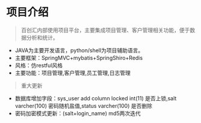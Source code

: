 # 项目介绍

> 百创汇内部使用项目平台，主要集成项目管理、客户管理相关功能，便于数据分析和统计。

- JAVA为主要开发语言，python/shell为项目辅助语言。
- 主要框架：SpringMVC+mybatis+SpringShiro+Redis
- 风格：仿restful风格
- 主要功能：项目管理,客户管理,员工管理,日志管理

> 重大更新

- 数据库增加字段：sys_user add column locked int(11) 是否上锁,salt varcher(100) 密码随机盐值,status varcher(100) 是否删除
- 密码加密模式更新：(salt+login_name) md5两次迭代